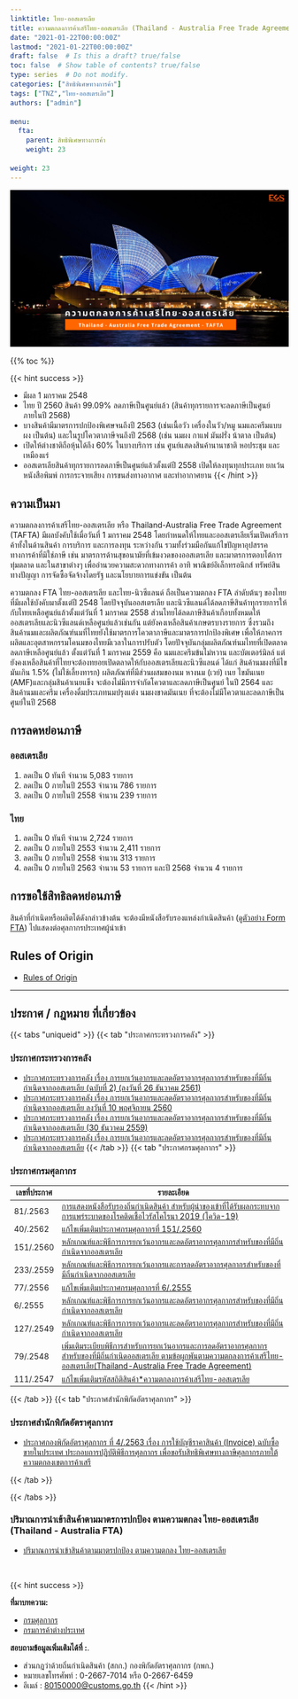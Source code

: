 ```yaml
---
linktitle: ไทย-ออสเตรเลีย
title: ความตกลงการค้าเสรีไทย-ออสเตรเลีย (Thailand - Australia Free Trade Agreement - TAFTA)
date: "2021-01-22T00:00:00Z"
lastmod: "2021-01-22T00:00:00Z"
draft: false  # Is this a draft? true/false
toc: false  # Show table of contents? true/false
type: series  # Do not modify.
categories: ["สิทธิพิเศษทางการค้า"]
tags: ["TNZ","ไทย-ออสเตรเลีย"]
authors: ["admin"]

menu:
  fta:
    parent: สิทธิพิเศษทางการค้า
    weight: 23
        
weight: 23
---
```


![](../img/thai-australia.png)

{{% toc %}}

{{< hint success >}}
- มีผล 1 มกราคม 2548
- ไทย ปี 2560 สินค้า 99.09% ลดภาษีเป็นศูนย์แล้ว (สินค้าทุกรายการจะลดภาษีเป็นศูนย์ภายในปี 2568)
- บางสินค้ามีมาตรการปกป้องพิเศษจนถึงปี 2563 (เช่นเนื้อวัว เครื่องในวัว/หมู นมและครีมแบบผง เป็นต้น) และในรูปโควตาภาษีจนถึงปี 2568 (เช่น นมผง กาแฟ มันฝรั่ง น้าตาล เป็นต้น)
- เปิดให้ต่างชาติถือหุ้นได้ถึง 60% ในบางบริการ เช่น ศูนย์แสดงสินค้านานาชาติ หอประชุม และเหมืองแร่ 
- ออสเตรเลียสินค้าทุกรายการลดภาษีเป็นศูนย์แล้วตั้งแต่ปี 2558 เปิดให้ลงทุนทุกประเภท ยกเว้นหนังสือพิมพ์ การกระจายเสียง การขนส่งทางอากาศ และท่าอากาศยาน
{{< /hint >}}

## ความเป็นมา

ความตกลงการค้าเสรีไทย-ออสเตรเลีย หรือ Thailand-Australia Free Trade Agreement (TAFTA) มีผลบังคับใช้เมื่อวันที่ 1 มกราคม 2548 โดยกำหนดให้ไทยและออสเตรเลียเริ่มเปิดเสรีการค้าทั้งในด้านสินค้า การบริการ และการลงทุน ระหว่างกัน รวมทั้งร่วมมือกันแก้ไขปัญหาอุปสรรคทางการค้าที่มิใช่ภาษี เช่น มาตรการด้านสุขอนามัยที่เข้มงวดของออสเตรเลีย และมาตรการตอบโต้การทุ่มตลาด และในสาขาต่างๆ เพื่ออำนวยความสะดวกทางการค้า อาทิ พาณิชย์อิเล็กทรอนิกส์ ทรัพย์สินทางปัญญา การจัดซื้อจัดจ้างโดยรัฐ และนโยบายการแข่งขัน เป็นต้น

ความตกลง FTA ไทย-ออสเตรเลีย และไทย-นิวซีแลนด์ ถือเป็นความตกลง FTA ลำดับต้นๆ ของไทยที่มีผลใช้บังคับมาตั้งแต่ปี 2548 โดยปัจจุบันออสเตรเลีย และนิวซีแลนด์ได้ลดภาษีสินค้าทุกรายการให้กับไทยเหลือศูนย์แล้วตั้งแต่วันที่ 1 มกราคม 2558 ส่วนไทยได้ลดภาษีสินค้าเกือบทั้งหมดให้ออสเตรเลียและนิวซีแลนด์เหลือศูนย์แล้วเช่นกัน แต่ยังคงเหลือสินค้าเกษตรบางรายการ ซึ่งรวมถึงสินค้านมและผลิตภัณฑ์นมที่ไทยยังใช้มาตรการโควตาภาษีและมาตรการปกป้องพิเศษ เพื่อให้ภาคการผลิตและอุตสาหกรรมโคนมของไทยมีเวลาในการปรับตัว โดยปัจจุบันกลุ่มผลิตภัณฑ์นมไทยที่เปิดตลาดลดภาษีเหลือศูนย์แล้ว ตั้งแต่วันที่ 1 มกราคม 2559 คือ นมและครีมข้นไม่หวาน และบัตเตอร์มิลล์ แต่ยังคงเหลือสินค้าที่ไทยจะต้องทยอยเปิดตลาดให้กับออสเตรเลียและนิวซีแลนด์ ได้แก่ สินค้านมผงที่มีไขมันเกิน 1.5% (ไม่ใช้เลี้ยงทารก) ผลิตภัณฑ์ที่มีส่วนผสมของนม หางนม (เวย์) เนย ไขมันเนย (AMF)และกลุ่มสินค้าเนยแข็ง จะต้องไม่มีการจำกัดโควตาและลดภาษีเป็นศูนย์ ในปี 2564 และสินค้านมและครีม เครื่องดื่มประเภทนมปรุงแต่ง นมผงขาดมันเนย ที่จะต้องไม่มีโควตาและลดภาษีเป็นศูนย์ในปี 2568

## การลดหย่อนภาษี

### ออสเตรเลีย

1. ลดเป็น 0 ทันที จำนวน 5,083 รายการ
1. ลดเป็น 0 ภายในปี 2553 จำนวน 786 รายการ
1. ลดเป็น 0 ภายในปี 2558 จำนวน 239 รายการ

### ไทย

1. ลดเป็น 0 ทันที จำนวน 2,724 รายการ
1. ลดเป็น 0 ภายในปี 2553 จำนวน 2,411 รายการ
1. ลดเป็น 0 ภายในปี 2558 จำนวน 313 รายการ
1. ลดเป็น 0 ภายในปี 2563 จำนวน 53 รายการ และปี 2568 จำนวน 4 รายการ


## การขอใช้สิทธิลดหย่อนภาษี

สินค้าที่กำเนิดหรือผลิตได้ดังกล่าวข้างต้น จะต้องมีหนังสือรับรองแหล่งกำเนิดสินค้า ([ดูตัวอย่าง Form FTA](http://www.dft.go.th/Portals/0/%E0%B8%AA%E0%B8%B4%E0%B8%97%E0%B8%98%E0%B8%B4%E0%B8%9B%E0%B8%A3%E0%B8%B0%E0%B9%82%E0%B8%A2%E0%B8%8A%E0%B8%99%E0%B9%8C%E0%B8%97%E0%B8%B2%E0%B8%87%E0%B8%81%E0%B8%B2%E0%B8%A3%E0%B8%84%E0%B9%89%E0%B8%B2/%E0%B8%9B%E0%B8%A3%E0%B8%B0%E0%B8%81%E0%B8%B2%E0%B8%A8%E0%B8%9F%E0%B8%AD%E0%B8%A3%E0%B9%8C%E0%B8%A1%20TAFTA.pdf?ver=2560-09-29-144321-997)) ไปแสดงต่อศุลกากรประเทศผู้นำเข้า

## Rules of Origin

-   [Rules of Origin](http://www.customs.go.th/cont_strc_download.php?lang=th&current_id=142231324147505f4c464b4d464b4a)

---

## ประกาศ / กฎหมาย ที่เกี่ยวข้อง

{{< tabs "uniqueid" >}}
{{< tab "ประกาศกระทรวงการคลัง" >}} 

### ประกาศกระทรวงการคลัง

-   [ประกาศกระทรวงการคลัง เรื่อง การยกเว้นอากรและลดอัตราอากรศุลกากรสำหรับของที่มีถิ่นกำเนิดจากออสเตรเลีย (ฉบับที่ 2) (ลงวันที่ 26 ธันวาคม 2561)](http://www.customs.go.th/cont_strc_download.php?lang=th&current_id=14232832414a505e4e464a4e464b48)
-   [ประกาศกระทรวงการคลัง เรื่อง การยกเว้นอากรและลดอัตราอากรศุลกากรสำหรับของที่มีถิ่นกำเนิดจากออสเตรเลีย ลงวันที่ 10 พฤศจิกายน 2560](http://www.customs.go.th/cont_strc_download.php?lang=th&current_id=14223132414c505e4f464a4f464b4d)
-   [ประกาศกระทรวงการคลัง เรื่อง การยกเว้นอากรและลดอัตราอากรศุลกากรสำหรับของที่มีถิ่นกำเนิดจากออสเตรเลีย (30 ธันวาคม 2559)](http://www.customs.go.th/cont_strc_download.php?lang=th&current_id=142231324149505f46464b4a464a4f)
-   [ประกาศกระทรวงการคลัง เรื่อง การยกเว้นอากรและลดอัตราอากรศุลกากรสำหรับของที่มีถิ่นกำเนิดจากออสเตรเลีย](http://www.customs.go.th/cont_strc_download.php?lang=th&current_id=142231324147505f49464b4b464b4c)
{{< /tab >}}
{{< tab "ประกาศกรมศุลกากร" >}}

### ประกาศกรมศุลกากร

|เลขที่ประกาศ    |รายละเอียด     |
|-------|-------------------|  
|81/.2563|[การแสดงหนังสือรับรองถิ่นกำเนิดสินค้า สำหรับผู้นำของเข้าที่ได้รับผลกระทบจากการแพร่ระบาดของโรคติดเชื้อไวรัสโคโรนา 2019 (โควิด-19)](http://www.customs.go.th/cont_strc_download_with_docno_date.php?lang=th&current_id=14232832414a505f4a464b47464a4f)|     
|40/.2562|[แก้ไขเพิ่มเติมประกาศกรมศุลกากรที่ 151/.2560](http://www.customs.go.th/cont_strc_download_with_docno_date.php?lang=th&current_id=142328324146505f47464a4f464b46)|.    
|151/.2560|[หลักเกณฑ์และพิธีการการยกเว้นอากรและลดอัตราอากรศุลกากรสำหรับของที่มีถิ่นกำเนิดจากออสเตรเลีย](http://www.customs.go.th/cont_strc_download_with_docno_date.php?lang=th&current_id=14223132414b505f4b464b48464b4a)|  
|233/.2559|[หลักเกณฑ์และพิธีการการยกเว้นอากรและการลดอัตราอากรศุลกากรสำหรับของที่มีถิ่นกำเนิดจากออสเตรเลีย](http://www.customs.go.th/cont_strc_download_with_docno_date.php?lang=th&current_id=142231324149505f49464b46464a4e)|
|77/.2556|[แก้ไขเพิ่มเติมประกาศกรมศุลกากรที่ 6/.2555](http://www.customs.go.th/cont_strc_download_with_docno_date.php?lang=th&current_id=14232932404f505f49464b48)|  
|6/.2555|[หลักเกณฑ์และพิธีการการยกเว้นอากรและลดอัตราอากรศุลกากรสำหรับของที่มีถิ่นกำเนิดจากออสเตรเลีย](http://www.customs.go.th/cont_strc_download_with_docno_date.php?lang=th&current_id=14232932404e505f46464b4d)|
|127/.2549|[หลักเกณฑ์และพิธีการการยกเว้นอากรและลดอัตราอากรศุลกากรสำหรับของที่มีถิ่นกำเนิดจากออสเตรเลีย](http://www.customs.go.th/cont_strc_download_with_docno_date.php?lang=th&current_id=14232a324147505f4a464b46)|
|79/.2548|[เพิ่มเติมระเบียบพิธีการสำหรับการยกเว้นอากรและการลดอัตราอากรศุลกากรสำหรับของที่มีถิ่นกำเนิดออสเตรเลีย ตามข้อผูกพันตามความตกลงการค้าเสรีไทย-ออสเตรเลีย(Thailand-Australia Free Trade Agreement)](http://www.customs.go.th/cont_strc_download_with_docno_date.php?lang=th&current_id=14232a324146505f46464b48)|
|111/.2547|[แก้ไขเพิ่มเติมรหัสสถิติสินค้า*ความตกลงการค้าเสรีไทย-ออสเตรเลีย](http://www.customs.go.th/cont_strc_download_with_docno_date.php?lang=th&current_id=14232a32404f505e4f464b4c)|

{{< /tab >}}
{{< tab "ประกาศสำนักพิกัดอัตราศุลกากร" >}}

### ประกาศสำนักพิกัดอัตราศุลกากร

-   [ประกาศกองพิกัดอัตราศุลกากร ที่ 4/.2563 เรื่อง การใช้บัญชีราคาสินค้า (Invoice) ฉบับซื้อขายในประเทศ ประกอบการปฏิบัติพิธีการศุลกากร เพื่อขอรับสิทธิพิเศษทางภาษีศุลกากรภายใต้ความตกลงเขตการค้าเสรี](http://www.customs.go.th/cont_strc_download.php?lang=th&current_id=14232832414b505e4e464b48464b4d)

{{< /tab >}}

{{< /tabs >}}



### ปริมาณการนำเข้าสินค้าตามมาตรการปกป้อง ตามความตกลง ไทย-ออสเตรเลีย (Thailand - Australia FTA)

-   [ปริมาณการนำเข้าสินค้าตามมาตรปกป้อง ตามความตกลง ไทย-ออสเตรเลีย](http://www.customs.go.th/cont_strc_download.php?lang=th&current_id=142231324147505f4c464b48464a4e)

<br>


{{< hint success >}}

**ที่มาบทความ:**  

- [กรมศุลกากร](http://www.customs.go.th/cont_strc_simple_net_with_download.php?ini_content=usage_fta_and_wto_01_08&ini_menu=menu_interest_and_law_160421_01&left_menu=menu_fta_and_wto) 
- [กรมการค้าต่างประเทศ](https://www.dft.go.th/th-th/DFT-Service/ServiceData-Information/dft-service-data-privilege/Detail-dft-service-data-privilege/ArticleId/5054/th-aus-trade)

**สอบถามข้อมูลเพิ่มเติมได้ที่ :**.   
- ส่วนกฎว่าด้วยถิ่นกำเนิดสินค้า (สกก.) กองพิกัดอัตราศุลกากร (กพก.)  
- หมายเลขโทรศัพท์ : 0-2667-7014 หรือ 0-2667-6459  
- อีเมล์ : 80150000@customs.go.th
{{< /hint >}}

